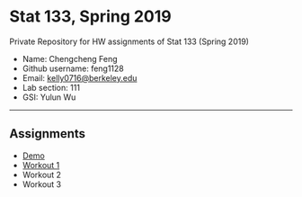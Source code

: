 # Stat 133, Spring 2019

Private Repository for HW assignments of Stat 133 (Spring 2019)

- Name: Chengcheng Feng
- Github username: feng1128
- Email: kelly0716@berkeley.edu
- Lab section: 111
- GSI: Yulun Wu

-----

## Assignments

- [Demo](demo)
- [Workout 1](workout01)
- Workout 2
- Workout 3



